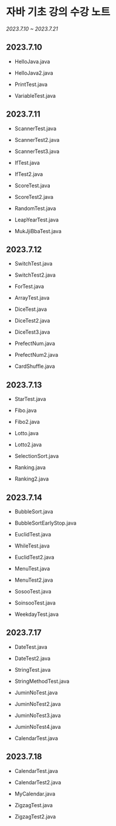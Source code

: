 # 자바 기초 강의 수강 노트
*2023.7.10 ~ 2023.7.21*

## 2023.7.10

* HelloJava.java

* HelloJava2.java

* PrintTest.java

* VariableTest.java

## 2023.7.11

* ScannerTest.java

* ScannerTest2.java

* ScannerTest3.java

* IfTest.java

* IfTest2.java

* ScoreTest.java

* ScoreTest2.java

* RandomTest.java

* LeapYearTest.java

* MukJjiBbaTest.java

## 2023.7.12

* SwitchTest.java

* SwitchTest2.java

* ForTest.java

* ArrayTest.java

* DiceTest.java

* DiceTest2.java

* DiceTest3.java

* PrefectNum.java

* PrefectNum2.java

* CardShuffle.java

## 2023.7.13

* StarTest.java

* Fibo.java

* Fibo2.java

* Lotto.java

* Lotto2.java

* SelectionSort.java

* Ranking.java

* Ranking2.java

## 2023.7.14

* BubbleSort.java

* BubbleSortEarlyStop.java

* EuclidTest.java

* WhileTest.java

* EuclidTest2.java

* MenuTest.java

* MenuTest2.java

* SosooTest.java

* SoinsooTest.java

* WeekdayTest.java

## 2023.7.17

* DateTest.java

* DateTest2.java

* StringTest.java

* StringMethodTest.java

* JuminNoTest.java

* JuminNoTest2.java

* JuminNoTest3.java

* JuminNoTest4.java

* CalendarTest.java

## 2023.7.18

* CalendarTest.java

* CalendarTest2.java

* MyCalendar.java

* ZigzagTest.java

* ZigzagTest2.java
